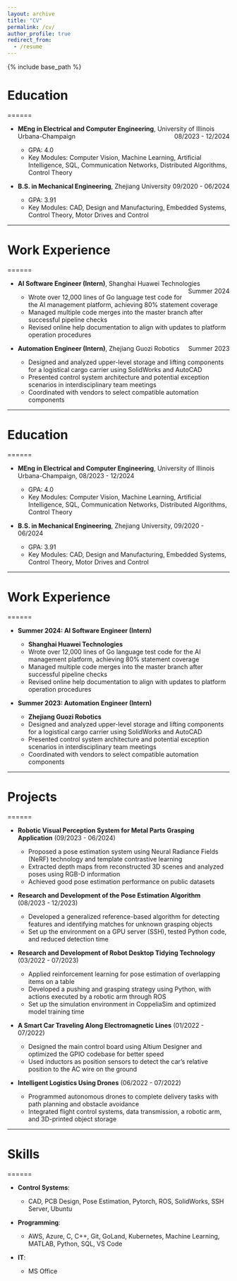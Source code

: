 ```yaml
---
layout: archive
title: "CV"
permalink: /cv/
author_profile: true
redirect_from:
  - /resume
---
```


{% include base_path %}

# Education  
======  
* **MEng in Electrical and Computer Engineering**, University of Illinois Urbana-Champaign <span style="float:right;">08/2023 - 12/2024</span>  
  * GPA: 4.0  
  * Key Modules: Computer Vision, Machine Learning, Artificial Intelligence, SQL, Communication Networks, Distributed Algorithms, Control Theory  

* **B.S. in Mechanical Engineering**, Zhejiang University <span style="float:right;">09/2020 - 06/2024</span>  
  * GPA: 3.91  
  * Key Modules: CAD, Design and Manufacturing, Embedded Systems, Control Theory, Motor Drives and Control  

---

# Work Experience  
======  
* **AI Software Engineer (Intern)**, Shanghai Huawei Technologies <span style="float:right;">Summer 2024</span>  
  * Wrote over 12,000 lines of Go language test code for the AI management platform, achieving 80% statement coverage  
  * Managed multiple code merges into the master branch after successful pipeline checks  
  * Revised online help documentation to align with updates to platform operation procedures  

* **Automation Engineer (Intern)**, Zhejiang Guozi Robotics <span style="float:right;">Summer 2023</span>  
  * Designed and analyzed upper-level storage and lifting components for a logistical cargo carrier using SolidWorks and AutoCAD  
  * Presented control system architecture and potential exception scenarios in interdisciplinary team meetings  
  * Coordinated with vendors to select compatible automation components  

---

# Education  
======  
* **MEng in Electrical and Computer Engineering**, University of Illinois Urbana-Champaign, 08/2023 - 12/2024  
  * GPA: 4.0  
  * Key Modules: Computer Vision, Machine Learning, Artificial Intelligence, SQL, Communication Networks, Distributed Algorithms, Control Theory  

* **B.S. in Mechanical Engineering**, Zhejiang University, 09/2020 - 06/2024  
  * GPA: 3.91  
  * Key Modules: CAD, Design and Manufacturing, Embedded Systems, Control Theory, Motor Drives and Control  

---

# Work Experience  
======  
* **Summer 2024: AI Software Engineer (Intern)**  
  * **Shanghai Huawei Technologies**  
  * Wrote over 12,000 lines of Go language test code for the AI management platform, achieving 80% statement coverage  
  * Managed multiple code merges into the master branch after successful pipeline checks  
  * Revised online help documentation to align with updates to platform operation procedures  

* **Summer 2023: Automation Engineer (Intern)**  
  * **Zhejiang Guozi Robotics**  
  * Designed and analyzed upper-level storage and lifting components for a logistical cargo carrier using SolidWorks and AutoCAD  
  * Presented control system architecture and potential exception scenarios in interdisciplinary team meetings  
  * Coordinated with vendors to select compatible automation components  

---

# Projects  
======  
* **Robotic Visual Perception System for Metal Parts Grasping Application** (09/2023 - 06/2024)  
  * Proposed a pose estimation system using Neural Radiance Fields (NeRF) technology and template contrastive learning  
  * Extracted depth maps from reconstructed 3D scenes and analyzed poses using RGB-D information  
  * Achieved good pose estimation performance on public datasets  

* **Research and Development of the Pose Estimation Algorithm** (08/2023 - 12/2023)  
  * Developed a generalized reference-based algorithm for detecting features and identifying matches for unknown grasping objects  
  * Set up the environment on a GPU server (SSH), tested Python code, and reduced detection time  

* **Research and Development of Robot Desktop Tidying Technology** (03/2022 - 07/2023)  
  * Applied reinforcement learning for pose estimation of overlapping items on a table  
  * Developed a pushing and grasping strategy using Python, with actions executed by a robotic arm through ROS  
  * Set up the simulation environment in CoppeliaSim and optimized model training time  

* **A Smart Car Traveling Along Electromagnetic Lines** (01/2022 - 07/2022)  
  * Designed the main control board using Altium Designer and optimized the GPIO codebase for better speed  
  * Used inductors as position sensors to detect the car’s relative position to the AC wire on the ground  

* **Intelligent Logistics Using Drones** (06/2022 - 07/2022)  
  * Programmed autonomous drones to complete delivery tasks with path planning and obstacle avoidance  
  * Integrated flight control systems, data transmission, a robotic arm, and 3D-printed object storage  

---

# Skills  
======  
* **Control Systems**:  
  * CAD, PCB Design, Pose Estimation, Pytorch, ROS, SolidWorks, SSH Server, Ubuntu  

* **Programming**:  
  * AWS, Azure, C, C++, Git, GoLand, Kubernetes, Machine Learning, MATLAB, Python, SQL, VS Code  

* **IT**:  
  * MS Office  


<!-- Publications
======
  <ul>{% for post in site.publications reversed %}
    {% include archive-single-cv.html %}
  {% endfor %}</ul>
  
Talks
======
  <ul>{% for post in site.talks reversed %}
    {% include archive-single-talk-cv.html  %}
  {% endfor %}</ul>
  
Teaching
======
  <ul>{% for post in site.teaching reversed %}
    {% include archive-single-cv.html %}
  {% endfor %}</ul>
  
Service and leadership
======
* Currently signed in to 43 different slack teams -->
